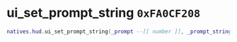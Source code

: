 # ui_set_prompt_string `0xFA0CF208`

```lua
natives.hud.ui_set_prompt_string(_prompt --[[ number ]], _prompt_string --[[ string ]])
```